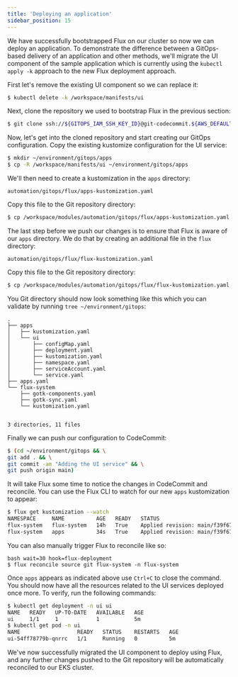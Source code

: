```yaml
---
title: 'Deploying an application'
sidebar_position: 15
---
```


We have successfully bootstrapped Flux on our cluster so now we can deploy an application. To demonstrate the difference between a GitOps-based delivery of an application and other methods, we'll migrate the UI component of the sample application which is currently using the `kubectl apply -k` approach to the new Flux deployment approach.

First let's remove the existing UI component so we can replace it:

```bash
$ kubectl delete -k /workspace/manifests/ui
```

Next, clone the repository we used to bootstrap Flux in the previous section:

```bash
$ git clone ssh://${GITOPS_IAM_SSH_KEY_ID}@git-codecommit.${AWS_DEFAULT_REGION}.amazonaws.com/v1/repos/${EKS_CLUSTER_NAME}-gitops ~/environment/gitops
```

Now, let's get into the cloned repository and start creating our GitOps configuration. Copy the existing kustomize configuration for the UI service:

```bash
$ mkdir ~/environment/gitops/apps
$ cp -R /workspace/manifests/ui ~/environment/gitops/apps
```

We'll then need to create a kustomization in the `apps` directory:

```file
automation/gitops/flux/apps-kustomization.yaml
```

Copy this file to the Git repository directory:

```bash
$ cp /workspace/modules/automation/gitops/flux/apps-kustomization.yaml ~/environment/gitops/apps/kustomization.yaml
```

The last step before we push our changes is to ensure that Flux is aware of our `apps` directory. We do that by creating an additional file in the `flux` directory:

```file
automation/gitops/flux/flux-kustomization.yaml
```

Copy this file to the Git repository directory:

```bash
$ cp /workspace/modules/automation/gitops/flux/flux-kustomization.yaml ~/environment/gitops/apps.yaml
```

You Git directory should now look something like this which you can validate by running `tree ~/environment/gitops`:

```
.
├── apps
│   ├── kustomization.yaml
│   └── ui
│       ├── configMap.yaml
│       ├── deployment.yaml
│       ├── kustomization.yaml
│       ├── namespace.yaml
│       ├── serviceAccount.yaml
│       └── service.yaml
├── apps.yaml
└── flux-system
    ├── gotk-components.yaml
    ├── gotk-sync.yaml
    └── kustomization.yaml


3 directories, 11 files
```

Finally we can push our configuration to CodeCommit:

```bash
$ (cd ~/environment/gitops && \
git add . && \
git commit -am "Adding the UI service" && \
git push origin main)
```

It will take Flux some time to notice the changes in CodeCommit and reconcile. You can use the Flux CLI to watch for our new `apps` kustomization to appear:

```bash test=false
$ flux get kustomization --watch
NAMESPACE     NAME          AGE   READY   STATUS
flux-system   flux-system   14h   True    Applied revision: main/f39f67e6fb870eed5997c65a58c35f8a58515969
flux-system   apps          34s   True    Applied revision: main/f39f67e6fb870eed5997c65a58c35f8a58515969
```

You can also manually trigger Flux to reconcile like so:

```
bash wait=30 hook=flux-deployment
$ flux reconcile source git flux-system -n flux-system
```

Once `apps` appears as indicated above use `Ctrl+C` to close the command. You should now have all the resources related to the UI services deployed once more. To verify, run the following commands:

```bash
$ kubectl get deployment -n ui ui
NAME   READY   UP-TO-DATE   AVAILABLE   AGE
ui     1/1     1            1           5m
$ kubectl get pod -n ui
NAME                  READY   STATUS    RESTARTS   AGE
ui-54ff78779b-qnrrc   1/1     Running   0          5m
```

We've now successfully migrated the UI component to deploy using Flux, and any further changes pushed to the Git repository will be automatically reconciled to our EKS cluster.
